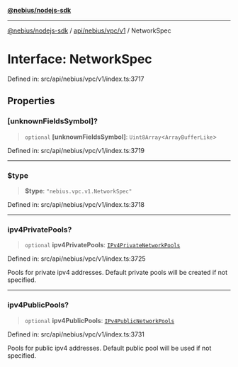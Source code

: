 [**@nebius/nodejs-sdk**](../../../../../README.md)

***

[@nebius/nodejs-sdk](../../../../../README.md) / [api/nebius/vpc/v1](../README.md) / NetworkSpec

# Interface: NetworkSpec

Defined in: src/api/nebius/vpc/v1/index.ts:3717

## Properties

### \[unknownFieldsSymbol\]?

> `optional` **\[unknownFieldsSymbol\]**: `Uint8Array`\<`ArrayBufferLike`\>

Defined in: src/api/nebius/vpc/v1/index.ts:3719

***

### $type

> **$type**: `"nebius.vpc.v1.NetworkSpec"`

Defined in: src/api/nebius/vpc/v1/index.ts:3718

***

### ipv4PrivatePools?

> `optional` **ipv4PrivatePools**: [`IPv4PrivateNetworkPools`](IPv4PrivateNetworkPools.md)

Defined in: src/api/nebius/vpc/v1/index.ts:3725

Pools for private ipv4 addresses.
 Default private pools will be created if not specified.

***

### ipv4PublicPools?

> `optional` **ipv4PublicPools**: [`IPv4PublicNetworkPools`](IPv4PublicNetworkPools.md)

Defined in: src/api/nebius/vpc/v1/index.ts:3731

Pools for public ipv4 addresses.
 Default public pool will be used if not specified.
